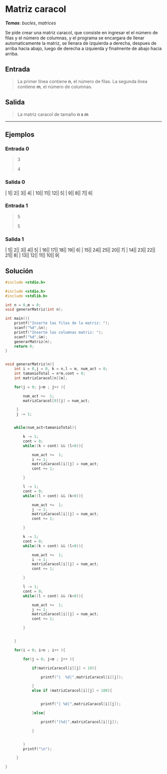 # Matriz caracol

_**Temas**_: _bucles_, _matrices_

Se pide crear una matriz caracol, que consiste en ingresar el el número de filas y el número de columnas, y el programa se encargara de llenar automaticamente la matriz, se llenara de izquierda a derecha, despues de arriba hacia abajo, luego de derecha a izquierda y finalmente de abajo hacia arriba.

## Entrada

> La primer línea contiene **n**, el número de filas. La segunda línea contiene **m**, el número de columnas.

## Salida

> La matriz caracol de tamaño **n x m**

---

## Ejemplos

### Entrada 0

> 3
>
> 4

### Salida 0

|  1||  2||  3||  4|
| 10|| 11|| 12||  5|
|  9||  8||  7||  6|

### Entrada 1

> 5
> 
> 5

### Salida 1

|  1||  2||  3||  4||  5|
| 16|| 17|| 18|| 19||  6|
| 15|| 24|| 25|| 20||  7|
| 14|| 23|| 22|| 21||  8|
| 13|| 12|| 11|| 10||  9|

## Solución

```C
#include <stdio.h>

#include <stdio.h>
#include <stdlib.h>

int n = 0,m = 0;
void generarMatriz(int n);

int main(){
    printf("Inserte las filas de la matriz: ");
    scanf("%d",&n);
    printf("Inserte las columnas matriz: ");
    scanf("%d",&m);
    generarMatriz(n);
    return 0;
}


void generarMatriz(n){
    int i = 0,j = 0, k = n,l = m, num_act = 0;
    int tamanioTotal = n*m,cont = 0;
    int matrizCaracol[n][m];

 	for(j = 0; j<m ; j++ ){

 		num_act +=  1;
 		matrizCaracol[0][j] = num_act;

	 }
	 j -= 1;


    while(num_act<tamanioTotal){

    	k -= 1;
    	cont = 0;
    	while((k > cont) && (l>0)){

    		num_act +=  1;
    		i += 1;
    		matrizCaracol[i][j] = num_act;
    		cont += 1;

		}

		l -= 1;
		cont = 0;
		while((l > cont) && (k>0)){

    		num_act +=  1;
    		j -= 1;
    		matrizCaracol[i][j] = num_act;
    		cont += 1;

		}

		k -= 1;
		cont = 0;
		while((k > cont) && (l>0)){

    		num_act +=  1;
    		i -= 1;
    		matrizCaracol[i][j] = num_act;
    		cont += 1;

		}

		l -= 1;		
		cont = 0;
		while((l > cont) && (k>0)){

    		num_act +=  1;
    		j += 1;
    		matrizCaracol[i][j] = num_act;
    		cont += 1;

		}


    }

    for(i = 0; i<n ; i++ ){

 		for(j = 0; j<m ; j++ ){

 			if(matrizCaracol[i][j] < 10){

 				printf("|  %d|",matrizCaracol[i][j]);

			}
			else if (matrizCaracol[i][j] < 100){


				printf("| %d|",matrizCaracol[i][j]);

			}else{

				printf("|%d|",matrizCaracol[i][j]);

			}


 		}
 		printf("\n");

	 }

}

```
